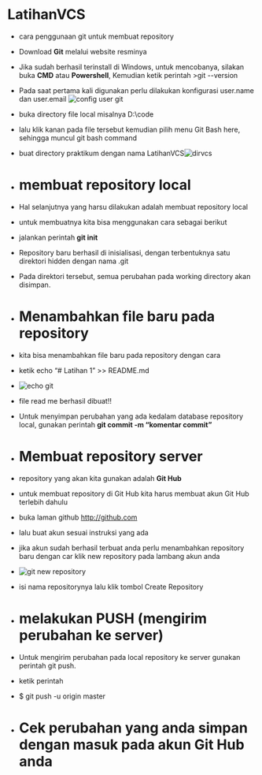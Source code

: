 
# LatihanVCS
 - cara penggunaan git untuk membuat repository
 - Download **Git** melalui website resminya
 - Jika sudah berhasil terinstall di Windows, untuk mencobanya, silakan buka **CMD** atau **Powershell**, Kemudian ketik perintah >git --version
 - Pada saat pertama kali digunakan perlu dilakukan konfigurasi user.name dan user.email
  ![config user git](https://user-images.githubusercontent.com/123881225/215333491-88ddb993-ecf7-4ebd-8825-6f8a4edf4ae0.PNG)
  
 - buka directory file local misalnya D:\code
 - lalu klik kanan pada file tersebut kemudian pilih menu Git Bash here, sehingga muncul git bash command
 - buat directory praktikum dengan nama LatihanVCS![dirvcs](https://user-images.githubusercontent.com/123881225/215334098-1990c0bf-6f34-4228-a842-60ef5275cd42.PNG)
 - # membuat repository local 
 -  Hal selanjutnya yang harsu dilakukan adalah membuat repository local
 -  untuk membuatnya kita bisa menggunakan cara sebagai berikut 
 -  jalankan perintah **git init** 
 -  Repository baru berhasil di inisialisasi, dengan terbentuknya satu direktori hidden dengan nama .git
 - Pada direktori tersebut, semua perubahan pada working directory akan disimpan.
 - # Menambahkan file baru pada repository
 - kita bisa menambahkan file baru pada repository dengan cara 
 - ketik echo “# Latihan 1” >> README.md
 - ![echo git](https://user-images.githubusercontent.com/123881225/215335817-e855785b-057f-4ef8-9417-4744eb7dff4a.PNG)
 - file read me berhasil dibuat!!
 - Untuk menyimpan perubahan yang ada kedalam database repository local, gunakan perintah **git commit -m “komentar commit”**
 - # Membuat repository server
 - repository yang akan kita gunakan adalah **Git Hub** 
 - untuk membuat repository di Git Hub kita harus membuat akun Git Hub terlebih dahulu
 - buka laman github http://github.com
 - lalu buat akun sesuai instruksi yang ada
 - jika akun sudah berhasil terbuat anda perlu menambahkan repository baru dengan car klik new repository pada lambang akun anda
 - ![git new repository](https://user-images.githubusercontent.com/123881225/215336434-2813230b-a2b5-48ba-93e6-d798b88a24de.PNG)
 - isi nama repositorynya lalu klik tombol Create Repository
 - # melakukan PUSH (mengirim perubahan ke server)
 - Untuk mengirim perubahan pada local repository ke server gunakan perintah git push.
 - ketik perintah 
 - $ git push -u origin master
 - # Cek perubahan yang anda simpan dengan masuk pada akun Git Hub anda 


